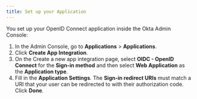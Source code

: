 ```yaml
---
title: Set up your Application
---
```


You set up your OpenID Connect application inside the Okta Admin Console:

1. In the Admin Console, go to **Applications** > **Applications**.
1. Click **Create App Integration**.
1. On the Create a new app integration page, select **OIDC - OpenID Connect** for the **Sign-in method** and then select **Web Application** as the **Application type**.
1. Fill in the **Application Settings**. The **Sign-in redirect URIs** must match a URI that your user can be redirected to with their authorization code. Click **Done**.

<NextSectionLink/>
